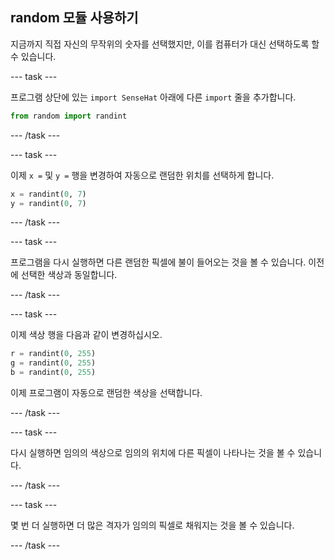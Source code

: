 ## random 모듈 사용하기

지금까지 직접 자신의 무작위의 숫자를 선택했지만, 이를 컴퓨터가 대신 선택하도록 할 수 있습니다.

--- task ---

프로그램 상단에 있는 `import SenseHat` 아래에 다른 `import` 줄을 추가합니다.

```python
from random import randint
```

--- /task ---

--- task ---

이제 `x =` 및 `y =` 행을 변경하여 자동으로 랜덤한 위치를 선택하게 합니다.

```python
x = randint(0, 7)
y = randint(0, 7)
```

--- /task ---

--- task ---

프로그램을 다시 실행하면 다른 랜덤한 픽셀에 불이 들어오는 것을 볼 수 있습니다. 이전에 선택한 색상과 동일합니다.

--- /task ---

--- task ---

이제 색상 행을 다음과 같이 변경하십시오.

```python
r = randint(0, 255)
g = randint(0, 255)
b = randint(0, 255)
```

이제 프로그램이 자동으로 랜덤한 색상을 선택합니다.

--- /task ---

--- task ---

다시 실행하면 임의의 색상으로 임의의 위치에 다른 픽셀이 나타나는 것을 볼 수 있습니다.

--- /task ---

--- task ---

몇 번 더 실행하면 더 많은 격자가 임의의 픽셀로 채워지는 것을 볼 수 있습니다.

--- /task ---
